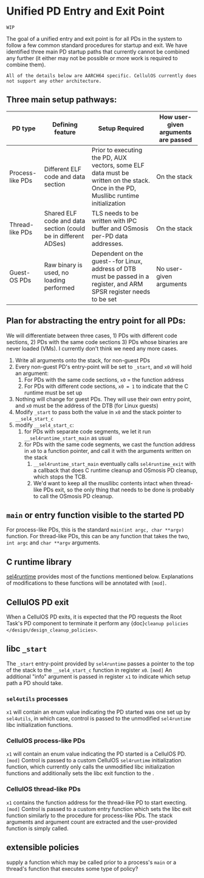 # Unified PD Entry and Exit Point
```{attention}
WIP
```

The goal of a unified entry and exit point is for all PDs in the system to follow a few common standard procedures for startup and exit. We have identified three main PD startup paths that currently cannot be combined any further (it either may not be possible or more work is required to combine them).

```{note}
All of the details below are AARCH64 specific. CellulOS currently does not support any other architecture.
```

## Three main setup pathways:
| PD type          | Defining feature                                | Setup Required                                                                                                                          | How user-given arguments are passed |
| ---------------- | ----------------------------------------------- | --------------------------------------------------------------------------------------------------------------------------------------- | ----------------------------------- |
| Process-like PDs | Different ELF code and data section             | Prior to executing the PD, AUX vectors, some ELF data must be written on the stack. Once in the PD, Musllibc runtime initialization 	   | On the stack                        |
| Thread-like PDs  | Shared ELF code and data section (could be in different ADSes) | TLS needs to be written with IPC buffer and OSmosis per-PD data addresses.                                               | On the stack                        |
| Guest-OS PDs     | Raw binary is used, no loading performed | Dependent on the guest--for Linux, address of DTB must be passed in a register, and ARM SPSR register needs to be set                          | No user-given arguments             |

## Plan for abstracting the entry point for all PDs:
We will differentiate between three cases, 1) PDs with different code sections, 2) PDs with the same code sections 3) PDs whose binaries are never loaded (VMs). I currently don't think we need any more cases.

1) Write all arguments onto the stack, for non-guest PDs
2) Every non-guest PD's entry-point will be set to `_start`, and `x0` will hold an argument:
	1) For PDs with the same code sections, `x0` = the function address
	3) For PDs with different code sections, `x0 = 1` to indicate that the C runtime must be set up
3) Nothing will change for guest PDs. They will use their own entry point, and `x0` must be the address of the DTB (for Linux guests)
4) Modify `_start` to pass both the value in `x0` and the stack pointer to `__sel4_start_c`
5) modify `__sel4_start_c`:
	1) for PDs with separate code segments, we let it run `__sel4runtime_start_main` as usual
	2) for PDs with the same code segments, we cast the function address in `x0` to a function pointer, and call it with the arguments written on the stack
		1) `__sel4runtime_start_main` eventually calls `sel4runtime_exit` with a callback that does C runtime cleanup and OSmosis PD cleanup, which stops the TCB. 
		2) We'd want to keep all the musllibc contents intact when thread-like PDs exit, so the only thing that needs to be done is probably to call the OSmosis PD cleanup.

## `main` or entry function visible to the started PD
For process-like PDs, this is the standard `main(int argc, char **argv)` function. For thread-like PDs, this can be any function that takes the two, `int argc` and `char **argv` arguments.

## C runtime library
[sel4runtime](https://github.com/seL4/sel4runtime) provides most of the functions mentioned below. Explanations of modifications to these functions will be annotated with `[mod]`.

## CellulOS PD exit
When a CellulOS PD exits, it is expected that the PD requests the Root Task's PD component to terminate it perform any {doc}`cleanup policies </design/design_cleanup_policies>`.

## libc `_start`
The `_start` entry-point provided by `sel4runtime` passes a pointer to the top of the stack to the `__sel4_start_c` function in register `x0`. 
`[mod]` An additional "info" argument is passed in register `x1` to indicate which setup path a PD should take.

### `sel4utils` processes
`x1` will contain an enum value indicating the PD started was one set up by `sel4utils`, in which case, control is passed to the unmodified `sel4runtime` libc initialization functions.

### CellulOS process-like PDs
`x1` will contain an enum value indicating the PD started is a CellulOS PD. `[mod]` Control is passed to a custom CellulOS `sel4runtime` initialization function, which currently only calls the unmodified libc initialization functions and additionally sets the libc exit function to the [](#cellulos-pd-exit).

### CellulOS thread-like PDs
`x1` contains the function address for the thread-like PD to start execting. `[mod]` Control is passed to a custom entry function which sets the libc exit function similarly to the procedure for process-like PDs. The stack arguments and argument count are extracted and the user-provided function is simply called.



## extensible policies
supply a function which may be called prior to a process's `main` or a thread's function that executes some type of policy?
